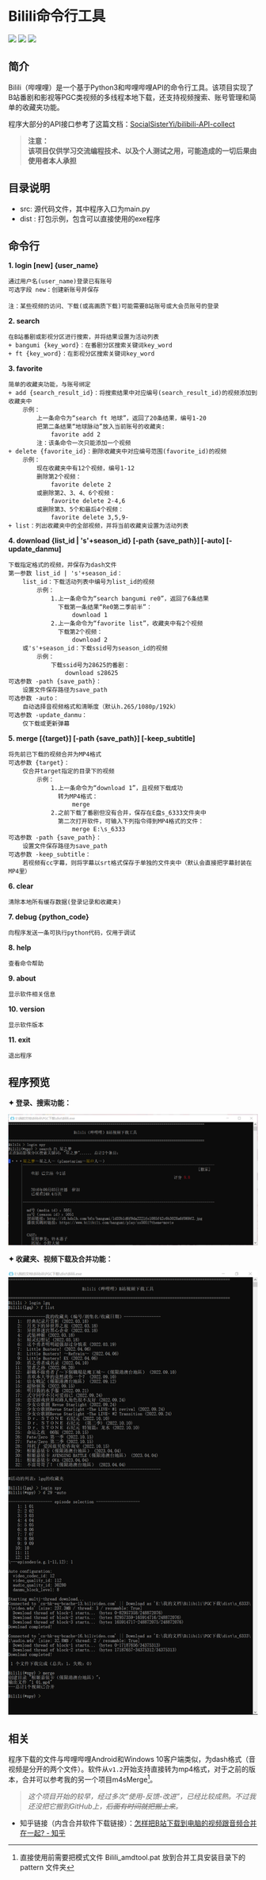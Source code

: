 ﻿# Bilili命令行工具
![](https://img.shields.io/badge/FileVer.-1.2.3-orange) ![](https://img.shields.io/badge/Python-3.x-blue) ![](https://img.shields.io/badge/LICENSE-GPLv3-green)
## 简介
Bilili（哔哩哩）是一个基于Python3和哔哩哔哩API的命令行工具。该项目实现了B站番剧和影视等PGC类视频的多线程本地下载，还支持视频搜索、账号管理和简单的收藏夹功能。

程序大部分的API接口参考了这篇文档：[SocialSisterYi/bilibili-API-collect](https://github.com/SocialSisterYi/bilibili-API-collect)
>**注意：  
>该项目仅供学习交流编程技术、以及个人测试之用，可能造成的一切后果由使用者本人承担**

## 目录说明
* src: 源代码文件，其中程序入口为main.py
* dist : 打包示例，包含可以直接使用的exe程序

## 命令行
**1. login [new] \{user_name}**

    通过用户名(user_name)登录已有账号
    可选字段 new：创建新账号并保存

    注：某些视频的访问、下载(或高画质下载)可能需要B站账号或大会员账号的登录

**2. search**

    在B站番剧或影视分区进行搜索，并将结果设置为活动列表
    + bangumi {key_word}：在番剧分区搜索关键词key_word
    + ft {key_word}：在影视分区搜索关键词key_word

**3. favorite**

    简单的收藏夹功能，与账号绑定
    + add {search_result_id}：将搜索结果中对应编号(search_result_id)的视频添加到收藏夹中
        示例：
            上一条命令为“search ft 地球”，返回了20条结果，编号1-20
            把第二条结果“地球脉动”放入当前账号的收藏夹:
                favorite add 2
            注：该条命令一次只能添加一个视频
    + delete {favorite_id}：删除收藏夹中对应编号范围(favorite_id)的视频
        示例：
            现在收藏夹中有12个视频，编号1-12
            删除第2个视频：
                favorite delete 2
            或删除第2、3、4、6个视频：
                favorite delete 2-4,6
            或删除第3、5个和最后4个视频：
                favorite delete 3,5,9-
    + list：列出收藏夹中的全部视频，并将当前收藏夹设置为活动列表

**4. download {list_id | 's'+season_id} [-path \{save_path}] [-auto] [-update_danmu]**

    下载指定格式的视频，并保存为dash文件
    第一参数 list_id | 's'+season_id：
        list_id：下载活动列表中编号为list_id的视频
            示例：
                1.上一条命令为“search bangumi re0”，返回了6条结果
                  下载第一条结果“Re0第二季前半”：
                      download 1
                2.上一条命令为“favorite list”，收藏夹中有2个视频
                  下载第2个视频：
                      download 2
        或's'+season_id：下载ssid号为season_id的视频
            示例：
                下载ssid号为28625的番剧：
                    download s28625
    可选参数 -path {save_path}：
        设置文件保存路径为save_path
    可选参数 -auto：
        自动选择音视频格式和清晰度（默认h.265/1080p/192k）
    可选参数 -update_danmu：
        仅下载或更新弹幕

**5. merge [\{target}] [-path \{save_path}] [-keep_subtitle]**

    将先前已下载的视频合并为MP4格式
    可选参数 {target}：
        仅合并target指定的目录下的视频
            示例：
                1.上一条命令为“download 1”，且视频下载成功
                  转为MP4格式：
                      merge
                2.之前下载了番剧但没有合并，保存在E盘s_6333文件夹中
                  第二次打开软件，可输入下列指令得到MP4格式的文件：
                      merge E:\s_6333
    可选参数 -path {save_path}：
        设置文件保存路径为save_path
    可选参数 -keep_subtitle：
        若视频有cc字幕，则将字幕以srt格式保存于单独的文件夹中（默认会直接把字幕封装在MP4里）

**6. clear**

    清除本地所有缓存数据(登录记录和收藏夹)

**7. debug \{python_code}**

    向程序发送一条可执行python代码，仅用于调试

**8. help**

    查看命令帮助

**9. about**

    显示软件相关信息

**10. version**

    显示软件版本

**11. exit**

    退出程序

## 程序预览
**✦ 登录、搜索功能：**

![登录、搜索功能](dist/preview-1.png)

**✦ 收藏夹、视频下载及合并功能：**

![收藏夹、视频下载及合并功能](dist/preview-2.png)

## 相关
程序下载的文件与哔哩哔哩Android和Windows 10客户端类似，为dash格式（音视频是分开的两个文件）。软件从`v1.2`开始支持直接转为mp4格式，对于之前的版本，合并可以参考我的另一个项目m4sMerge[^1]。
>*这个项目开始的较早，经过多次“使用-反馈-改进”，已经比较成熟。不过我还没把它搬到GitHub上，~~后面有时间就把搬上来~~。*


* 知乎链接（内含合并软件下载链接）：[怎样把B站下载到电脑的视频跟音频合并在一起? - 知乎](https://www.zhihu.com/question/354969536/answer/1270358138)
[^1]: 直接使用前需要把模式文件 Bilili_amdtool.pat 放到合并工具安装目录下的 pattern 文件夹
